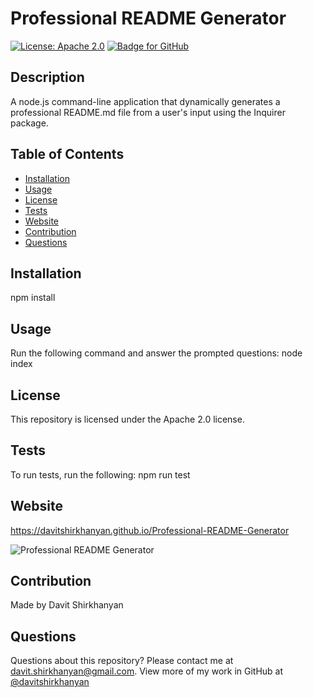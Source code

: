 
# Professional README Generator
[![License: Apache 2.0](https://img.shields.io/badge/License-Apache%202.0-blue.svg)](https://opensource.org/licenses/Apache-2.0)
[![Badge for GitHub](https://img.shields.io/github/languages/top/davitshirkhanyan/Professional-README-Generator?style=flat&logo=appveyor)](https://davitshirkhanyan.github.io/Professional-README-Generator)


## Description
A node.js command-line application that dynamically generates a professional README.md file from a user's input using the Inquirer package.

## Table of Contents

* [Installation](#installation)
* [Usage](#usage)
* [License](#license)
* [Tests](#tests)
* [Website](#website)
* [Contribution](#contribution)
* [Questions](#questions)
    
## Installation

npm install

## Usage

Run the following command and answer the prompted questions: node index

## License

This repository is licensed under the Apache 2.0 license.

## Tests

To run tests, run the following:
npm run test

## Website

https://davitshirkhanyan.github.io/Professional-README-Generator

![Professional README Generator](https://user-images.githubusercontent.com/74809116/107943056-f55c7780-6f40-11eb-87e0-957cf5dba54d.gif)

## Contribution

Made by Davit Shirkhanyan

## Questions

Questions about this repository? Please contact me at [davit.shirkhanyan@gmail.com](mailto:davit.shirkhanyan@gmail.com). 
View more of my work in GitHub at [@davitshirkhanyan](https://github.com/davitshirkhanyan)
